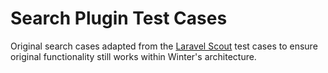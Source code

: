 # Search Plugin Test Cases

Original search cases adapted from the [Laravel Scout](https://github.com/laravel/scout) test cases to ensure original
functionality still works within Winter's architecture.
